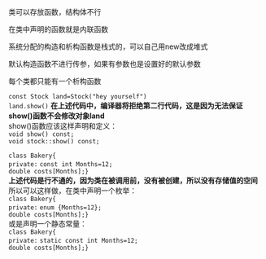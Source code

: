 类可以存放函数，结构体不行  
  
在类中声明的函数就是内联函数  

系统分配的构造和析构函数是栈式的，可以自己用new改成堆式  

默认构造函数不进行传参，如果有参数也是设置好的默认参数  

每个类都只能有一个析构函数

`const Stock land=Stock("hey yourself")`  
`land.show()`
**在上述代码中，编译器将拒绝第二行代码，这是因为无法保证show()函数不会修改对象land**  
show()函数应该这样声明和定义：  
`void show() const;`  
`void stock::show() const;`  
  
`class Bakery{`  
`private:`
    `const int Months=12;`  
    `double costs[Months];}`  
**上述代码是行不通的，因为类在被调用前，没有被创建，所以没有存储值的空间**  
所以可以这样做，在类中声明一个枚举：  
`class Bakery{`  
`private:`
    `enum {Months=12};`  
    `double costs[Months];}`  
或是声明一个静态常量：  
`class Bakery{`  
`private:`
    `static const int Months=12;`  
    `double costs[Months];}`  